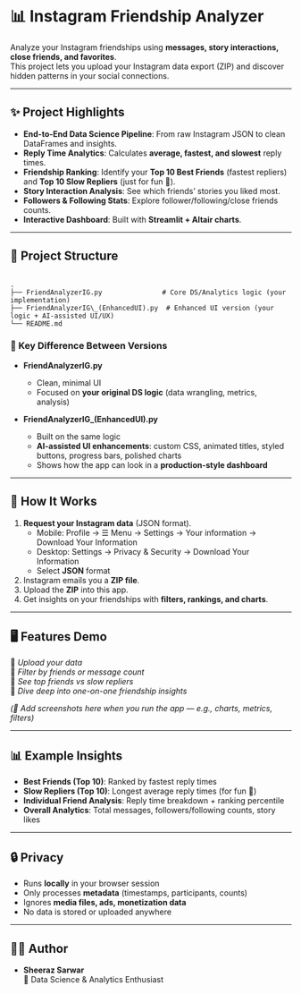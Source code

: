 # 📊 Instagram Friendship Analyzer

Analyze your Instagram friendships using **messages, story interactions, close friends, and favorites**.  
This project lets you upload your Instagram data export (ZIP) and discover hidden patterns in your social connections.

---

## ✨ Project Highlights
- **End-to-End Data Science Pipeline**: From raw Instagram JSON to clean DataFrames and insights.  
- **Reply Time Analytics**: Calculates **average, fastest, and slowest** reply times.  
- **Friendship Ranking**: Identify your **Top 10 Best Friends** (fastest repliers) and **Top 10 Slow Repliers** (just for fun 🐌).  
- **Story Interaction Analysis**: See which friends’ stories you liked most.  
- **Followers & Following Stats**: Explore follower/following/close friends counts.  
- **Interactive Dashboard**: Built with **Streamlit + Altair charts**.  

---

## 📂 Project Structure
```

.
├── FriendAnalyzerIG.py               # Core DS/Analytics logic (your implementation)
├── FriendAnalyzerIG\_(EnhancedUI).py  # Enhanced UI version (your logic + AI-assisted UI/UX)
└── README.md

```

### 🔑 Key Difference Between Versions
- **FriendAnalyzerIG.py**  
  - Clean, minimal UI  
  - Focused on **your original DS logic** (data wrangling, metrics, analysis)  

- **FriendAnalyzerIG_(EnhancedUI).py**  
  - Built on the same logic  
  - **AI-assisted UI enhancements**: custom CSS, animated titles, styled buttons, progress bars, polished charts  
  - Shows how the app can look in a **production-style dashboard**  

---

## 🚀 How It Works
1. **Request your Instagram data** (JSON format).  
   - Mobile: Profile → ☰ Menu → Settings → Your information → Download Your Information  
   - Desktop: Settings → Privacy & Security → Download Your Information  
   - Select **JSON** format  
2. Instagram emails you a **ZIP file**.  
3. Upload the **ZIP** into this app.  
4. Get insights on your friendships with **filters, rankings, and charts**.  

---

## 🖥️ Features Demo
🔹 *Upload your data*  
🔹 *Filter by friends or message count*  
🔹 *See top friends vs slow repliers*  
🔹 *Dive deep into one-on-one friendship insights*  

*(📸 Add screenshots here when you run the app — e.g., charts, metrics, filters)*  

---

## 📊 Example Insights
- **Best Friends (Top 10)**: Ranked by fastest reply times  
- **Slow Repliers (Top 10)**: Longest average reply times (for fun 🐍)  
- **Individual Friend Analysis**: Reply time breakdown + ranking percentile  
- **Overall Analytics**: Total messages, followers/following counts, story likes  

---

## 🔒 Privacy
- Runs **locally** in your browser session  
- Only processes **metadata** (timestamps, participants, counts)  
- Ignores **media files, ads, monetization data**  
- No data is stored or uploaded anywhere  

---

## 👨‍💻 Author
- **Sheeraz Sarwar**  
  📌 Data Science & Analytics Enthusiast  

